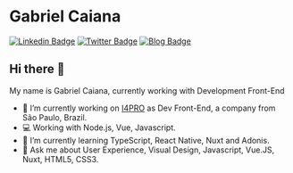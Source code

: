 # Gabriel Caiana

[![Linkedin Badge](https://img.shields.io/badge/-LinkedIn-blue?style=flat&logo=LinkedIn&logoColor=white)](https://www.linkedin.com/in/gabrielcaiana)
[![Twitter Badge](https://img.shields.io/badge/-Twitter-1ca0f1?style=flat&logo=Twitter&logoColor=white)](https://twitter.com/gabrielgueedes)
[![Blog Badge](https://img.shields.io/badge/Blog-gabrielcaiana-black)](https://gabrielcaiana.com)

## Hi there 👋

My name is Gabriel Caiana, currently working with Development Front-End


- 🔭 I’m currently working on [I4PRO](http://www.i4pro.com.br/) as Dev Front-End, a company from São Paulo, Brazil.
- 💻 Working with Node.js, Vue, Javascript.
- 🌱 I’m currently learning TypeScript, React Native, Nuxt and Adonis.
- 💬 Ask me about User Experience, Visual Design, Javascript, Vue.JS, Nuxt, HTML5, CSS3.

